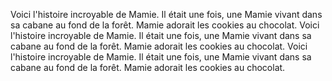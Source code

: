 Voici l'histoire incroyable de Mamie. Il était une fois, une Mamie vivant dans sa cabane au fond de la forêt. Mamie adorait les cookies au chocolat.
Voici l'histoire incroyable de Mamie. Il était une fois, une Mamie vivant dans sa cabane au fond de la forêt. Mamie adorait les cookies au chocolat.
Voici l'histoire incroyable de Mamie. Il était une fois, une Mamie vivant dans sa cabane au fond de la forêt. Mamie adorait les cookies au chocolat.
